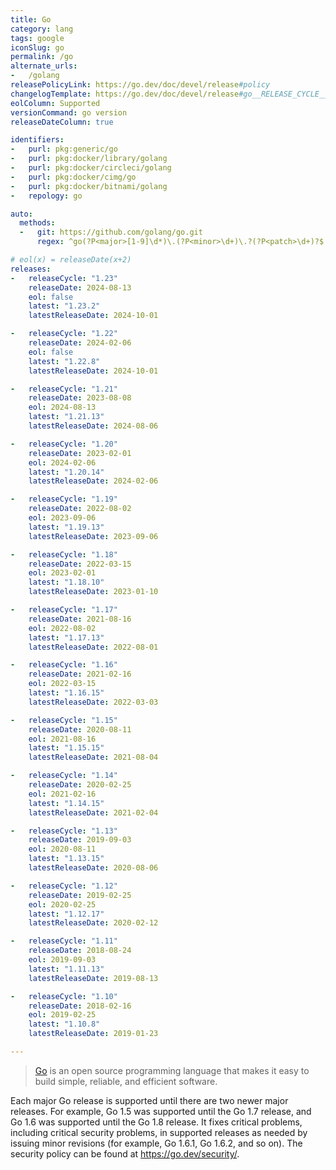 ```yaml
---
title: Go
category: lang
tags: google
iconSlug: go
permalink: /go
alternate_urls:
-   /golang
releasePolicyLink: https://go.dev/doc/devel/release#policy
changelogTemplate: https://go.dev/doc/devel/release#go__RELEASE_CYCLE__.minor
eolColumn: Supported
versionCommand: go version
releaseDateColumn: true

identifiers:
-   purl: pkg:generic/go
-   purl: pkg:docker/library/golang
-   purl: pkg:docker/circleci/golang
-   purl: pkg:docker/cimg/go
-   purl: pkg:docker/bitnami/golang
-   repology: go

auto:
  methods:
  -   git: https://github.com/golang/go.git
      regex: ^go(?P<major>[1-9]\d*)\.(?P<minor>\d+)\.?(?P<patch>\d+)?$

# eol(x) = releaseDate(x+2)
releases:
-   releaseCycle: "1.23"
    releaseDate: 2024-08-13
    eol: false
    latest: "1.23.2"
    latestReleaseDate: 2024-10-01

-   releaseCycle: "1.22"
    releaseDate: 2024-02-06
    eol: false
    latest: "1.22.8"
    latestReleaseDate: 2024-10-01

-   releaseCycle: "1.21"
    releaseDate: 2023-08-08
    eol: 2024-08-13
    latest: "1.21.13"
    latestReleaseDate: 2024-08-06

-   releaseCycle: "1.20"
    releaseDate: 2023-02-01
    eol: 2024-02-06
    latest: "1.20.14"
    latestReleaseDate: 2024-02-06

-   releaseCycle: "1.19"
    releaseDate: 2022-08-02
    eol: 2023-09-06
    latest: "1.19.13"
    latestReleaseDate: 2023-09-06

-   releaseCycle: "1.18"
    releaseDate: 2022-03-15
    eol: 2023-02-01
    latest: "1.18.10"
    latestReleaseDate: 2023-01-10

-   releaseCycle: "1.17"
    releaseDate: 2021-08-16
    eol: 2022-08-02
    latest: "1.17.13"
    latestReleaseDate: 2022-08-01

-   releaseCycle: "1.16"
    releaseDate: 2021-02-16
    eol: 2022-03-15
    latest: "1.16.15"
    latestReleaseDate: 2022-03-03

-   releaseCycle: "1.15"
    releaseDate: 2020-08-11
    eol: 2021-08-16
    latest: "1.15.15"
    latestReleaseDate: 2021-08-04

-   releaseCycle: "1.14"
    releaseDate: 2020-02-25
    eol: 2021-02-16
    latest: "1.14.15"
    latestReleaseDate: 2021-02-04

-   releaseCycle: "1.13"
    releaseDate: 2019-09-03
    eol: 2020-08-11
    latest: "1.13.15"
    latestReleaseDate: 2020-08-06

-   releaseCycle: "1.12"
    releaseDate: 2019-02-25
    eol: 2020-02-25
    latest: "1.12.17"
    latestReleaseDate: 2020-02-12

-   releaseCycle: "1.11"
    releaseDate: 2018-08-24
    eol: 2019-09-03
    latest: "1.11.13"
    latestReleaseDate: 2019-08-13

-   releaseCycle: "1.10"
    releaseDate: 2018-02-16
    eol: 2019-02-25
    latest: "1.10.8"
    latestReleaseDate: 2019-01-23

---
```


> [Go](https://go.dev/) is an open source programming language that makes it easy to build simple,
> reliable, and efficient software.

Each major Go release is supported until there are two newer major releases. For example, Go 1.5 was
supported until the Go 1.7 release, and Go 1.6 was supported until the Go 1.8 release. It fixes
critical problems, including critical security problems, in supported releases as needed by issuing
minor revisions (for example, Go 1.6.1, Go 1.6.2, and so on). The security policy can be found at
<https://go.dev/security/>.
